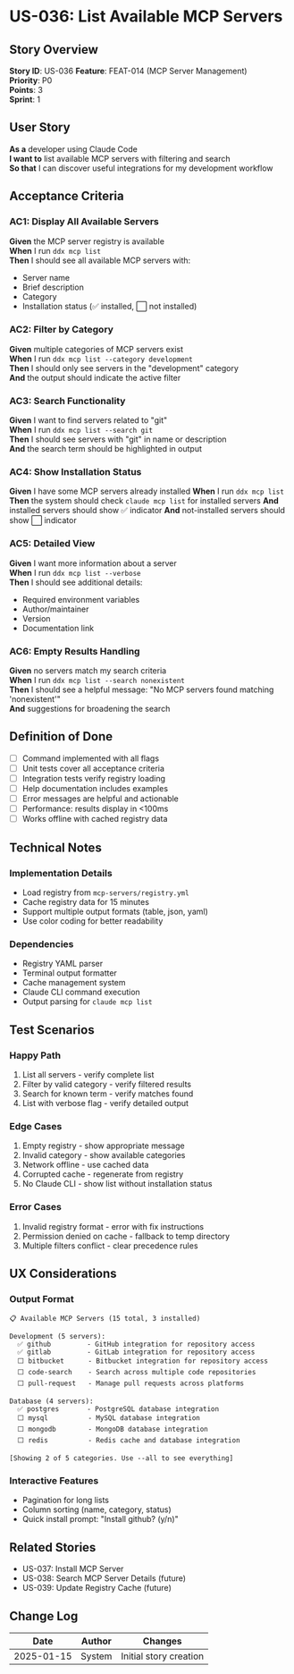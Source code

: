 # US-036: List Available MCP Servers

## Story Overview

**Story ID**: US-036
**Feature**: FEAT-014 (MCP Server Management)  
**Priority**: P0  
**Points**: 3  
**Sprint**: 1  

## User Story

**As a** developer using Claude Code  
**I want to** list available MCP servers with filtering and search  
**So that** I can discover useful integrations for my development workflow  

## Acceptance Criteria

### AC1: Display All Available Servers
**Given** the MCP server registry is available  
**When** I run `ddx mcp list`  
**Then** I should see all available MCP servers with:
- Server name
- Brief description
- Category
- Installation status (✅ installed, ⬜ not installed)

### AC2: Filter by Category
**Given** multiple categories of MCP servers exist  
**When** I run `ddx mcp list --category development`  
**Then** I should only see servers in the "development" category  
**And** the output should indicate the active filter  

### AC3: Search Functionality
**Given** I want to find servers related to "git"  
**When** I run `ddx mcp list --search git`  
**Then** I should see servers with "git" in name or description  
**And** the search term should be highlighted in output  

### AC4: Show Installation Status
**Given** I have some MCP servers already installed
**When** I run `ddx mcp list`
**Then** the system should check `claude mcp list` for installed servers
**And** installed servers should show ✅ indicator
**And** not-installed servers should show ⬜ indicator  

### AC5: Detailed View
**Given** I want more information about a server  
**When** I run `ddx mcp list --verbose`  
**Then** I should see additional details:
- Required environment variables
- Author/maintainer
- Version
- Documentation link

### AC6: Empty Results Handling
**Given** no servers match my search criteria  
**When** I run `ddx mcp list --search nonexistent`  
**Then** I should see a helpful message: "No MCP servers found matching 'nonexistent'"  
**And** suggestions for broadening the search  

## Definition of Done

- [ ] Command implemented with all flags
- [ ] Unit tests cover all acceptance criteria
- [ ] Integration tests verify registry loading
- [ ] Help documentation includes examples
- [ ] Error messages are helpful and actionable
- [ ] Performance: results display in <100ms
- [ ] Works offline with cached registry data

## Technical Notes

### Implementation Details
- Load registry from `mcp-servers/registry.yml`
- Cache registry data for 15 minutes
- Support multiple output formats (table, json, yaml)
- Use color coding for better readability

### Dependencies
- Registry YAML parser
- Terminal output formatter
- Cache management system
- Claude CLI command execution
- Output parsing for `claude mcp list`

## Test Scenarios

### Happy Path
1. List all servers - verify complete list
2. Filter by valid category - verify filtered results
3. Search for known term - verify matches found
4. List with verbose flag - verify detailed output

### Edge Cases
1. Empty registry - show appropriate message
2. Invalid category - show available categories
3. Network offline - use cached data
4. Corrupted cache - regenerate from registry
5. No Claude CLI - show list without installation status

### Error Cases
1. Invalid registry format - error with fix instructions
2. Permission denied on cache - fallback to temp directory
3. Multiple filters conflict - clear precedence rules

## UX Considerations

### Output Format
```
📋 Available MCP Servers (15 total, 3 installed)

Development (5 servers):
  ✅ github         - GitHub integration for repository access
  ✅ gitlab         - GitLab integration for repository access  
  ⬜ bitbucket      - Bitbucket integration for repository access
  ⬜ code-search    - Search across multiple code repositories
  ⬜ pull-request   - Manage pull requests across platforms

Database (4 servers):
  ✅ postgres       - PostgreSQL database integration
  ⬜ mysql          - MySQL database integration
  ⬜ mongodb        - MongoDB database integration
  ⬜ redis          - Redis cache and database integration

[Showing 2 of 5 categories. Use --all to see everything]
```

### Interactive Features
- Pagination for long lists
- Column sorting (name, category, status)
- Quick install prompt: "Install github? (y/n)"

## Related Stories

- US-037: Install MCP Server
- US-038: Search MCP Server Details (future)
- US-039: Update Registry Cache (future)

## Change Log

| Date | Author | Changes |
|------|--------|----------|
| 2025-01-15 | System | Initial story creation |
